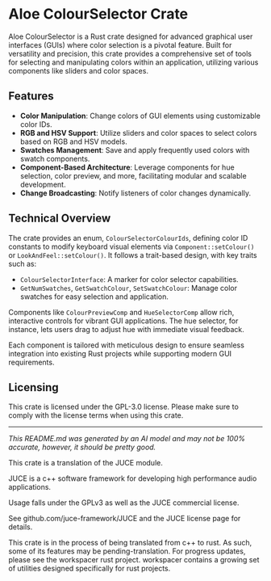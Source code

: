# Aloe ColourSelector Crate

Aloe ColourSelector is a Rust crate designed for advanced graphical user interfaces (GUIs) where color selection is a pivotal feature. Built for versatility and precision, this crate provides a comprehensive set of tools for selecting and manipulating colors within an application, utilizing various components like sliders and color spaces.

## Features

- **Color Manipulation**: Change colors of GUI elements using customizable color IDs.
- **RGB and HSV Support**: Utilize sliders and color spaces to select colors based on RGB and HSV models.
- **Swatches Management**: Save and apply frequently used colors with swatch components.
- **Component-Based Architecture**: Leverage components for hue selection, color preview, and more, facilitating modular and scalable development.
- **Change Broadcasting**: Notify listeners of color changes dynamically.

## Technical Overview

The crate provides an enum, `ColourSelectorColourIds`, defining color ID constants to modify keyboard visual elements via `Component::setColour()` or `LookAndFeel::setColour()`. It follows a trait-based design, with key traits such as:

- `ColourSelectorInterface`: A marker for color selector capabilities.
- `GetNumSwatches`, `GetSwatchColour`, `SetSwatchColour`: Manage color swatches for easy selection and application.

Components like `ColourPreviewComp` and `HueSelectorComp` allow rich, interactive controls for vibrant GUI applications. The hue selector, for instance, lets users drag to adjust hue with immediate visual feedback.

Each component is tailored with meticulous design to ensure seamless integration into existing Rust projects while supporting modern GUI requirements.

## Licensing

This crate is licensed under the GPL-3.0 license. Please make sure to comply with the license terms when using this crate.

---

*This README.md was generated by an AI model and may not be 100% accurate, however, it should be pretty good.*

This crate is a translation of the JUCE module.

JUCE is a c++ software framework for developing high performance audio applications.

Usage falls under the GPLv3 as well as the JUCE commercial license.

See github.com/juce-framework/JUCE and the JUCE license page for details.

This crate is in the process of being translated from c++ to rust. As such, some of its features may be pending-translation. For progress updates, please see the workspacer rust project. workspacer contains a growing set of utilities designed specifically for rust projects.
